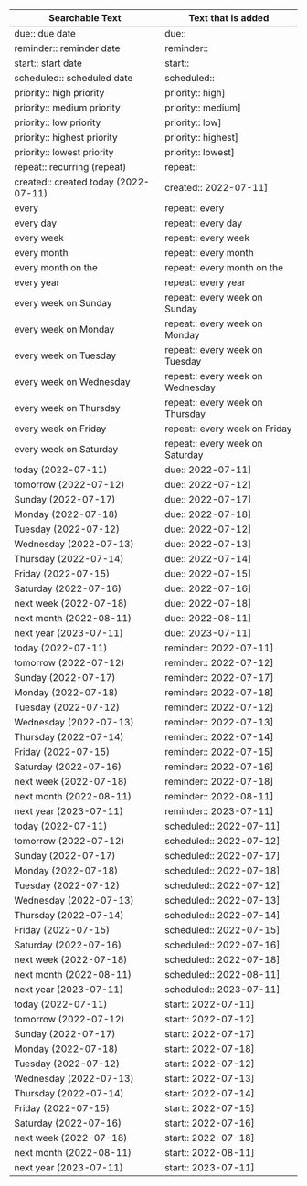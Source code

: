 | Searchable Text | Text that is added |
| ----- | ----- |
| due:: due date | due::  |
| reminder:: reminder date | reminder::  |
| start:: start date | start::  |
| scheduled:: scheduled date | scheduled::  |
| priority:: high priority | priority:: high]  |
| priority:: medium priority | priority:: medium]  |
| priority:: low priority | priority:: low]  |
| priority:: highest priority | priority:: highest]  |
| priority:: lowest priority | priority:: lowest]  |
| repeat:: recurring (repeat) | repeat::  |
| created:: created today (2022-07-11) | created:: 2022-07-11]  |
| every | repeat:: every  |
| every day | repeat:: every day  |
| every week | repeat:: every week  |
| every month | repeat:: every month  |
| every month on the | repeat:: every month on the  |
| every year | repeat:: every year  |
| every week on Sunday | repeat:: every week on Sunday  |
| every week on Monday | repeat:: every week on Monday  |
| every week on Tuesday | repeat:: every week on Tuesday  |
| every week on Wednesday | repeat:: every week on Wednesday  |
| every week on Thursday | repeat:: every week on Thursday  |
| every week on Friday | repeat:: every week on Friday  |
| every week on Saturday | repeat:: every week on Saturday  |
| today (2022-07-11) | due:: 2022-07-11]  |
| tomorrow (2022-07-12) | due:: 2022-07-12]  |
| Sunday (2022-07-17) | due:: 2022-07-17]  |
| Monday (2022-07-18) | due:: 2022-07-18]  |
| Tuesday (2022-07-12) | due:: 2022-07-12]  |
| Wednesday (2022-07-13) | due:: 2022-07-13]  |
| Thursday (2022-07-14) | due:: 2022-07-14]  |
| Friday (2022-07-15) | due:: 2022-07-15]  |
| Saturday (2022-07-16) | due:: 2022-07-16]  |
| next week (2022-07-18) | due:: 2022-07-18]  |
| next month (2022-08-11) | due:: 2022-08-11]  |
| next year (2023-07-11) | due:: 2023-07-11]  |
| today (2022-07-11) | reminder:: 2022-07-11]  |
| tomorrow (2022-07-12) | reminder:: 2022-07-12]  |
| Sunday (2022-07-17) | reminder:: 2022-07-17]  |
| Monday (2022-07-18) | reminder:: 2022-07-18]  |
| Tuesday (2022-07-12) | reminder:: 2022-07-12]  |
| Wednesday (2022-07-13) | reminder:: 2022-07-13]  |
| Thursday (2022-07-14) | reminder:: 2022-07-14]  |
| Friday (2022-07-15) | reminder:: 2022-07-15]  |
| Saturday (2022-07-16) | reminder:: 2022-07-16]  |
| next week (2022-07-18) | reminder:: 2022-07-18]  |
| next month (2022-08-11) | reminder:: 2022-08-11]  |
| next year (2023-07-11) | reminder:: 2023-07-11]  |
| today (2022-07-11) | scheduled:: 2022-07-11]  |
| tomorrow (2022-07-12) | scheduled:: 2022-07-12]  |
| Sunday (2022-07-17) | scheduled:: 2022-07-17]  |
| Monday (2022-07-18) | scheduled:: 2022-07-18]  |
| Tuesday (2022-07-12) | scheduled:: 2022-07-12]  |
| Wednesday (2022-07-13) | scheduled:: 2022-07-13]  |
| Thursday (2022-07-14) | scheduled:: 2022-07-14]  |
| Friday (2022-07-15) | scheduled:: 2022-07-15]  |
| Saturday (2022-07-16) | scheduled:: 2022-07-16]  |
| next week (2022-07-18) | scheduled:: 2022-07-18]  |
| next month (2022-08-11) | scheduled:: 2022-08-11]  |
| next year (2023-07-11) | scheduled:: 2023-07-11]  |
| today (2022-07-11) | start:: 2022-07-11]  |
| tomorrow (2022-07-12) | start:: 2022-07-12]  |
| Sunday (2022-07-17) | start:: 2022-07-17]  |
| Monday (2022-07-18) | start:: 2022-07-18]  |
| Tuesday (2022-07-12) | start:: 2022-07-12]  |
| Wednesday (2022-07-13) | start:: 2022-07-13]  |
| Thursday (2022-07-14) | start:: 2022-07-14]  |
| Friday (2022-07-15) | start:: 2022-07-15]  |
| Saturday (2022-07-16) | start:: 2022-07-16]  |
| next week (2022-07-18) | start:: 2022-07-18]  |
| next month (2022-08-11) | start:: 2022-08-11]  |
| next year (2023-07-11) | start:: 2023-07-11]  |
